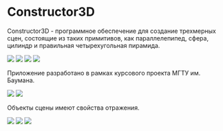 # Constructor3D
Constructor3D - программное обеспечение для создание трехмерных сцен, состоящие из таких примитивов, как параллелепипед, сфера, цилиндр и правильная четырехугольная пирамида.

![](https://cdn.discordapp.com/attachments/694466958082703470/804013533519413278/unknown.png)
![](https://media.discordapp.net/attachments/694466958082703470/804013547201495061/unknown.png)
![](https://media.discordapp.net/attachments/694466958082703470/804013559499456582/unknown.png)
![](https://media.discordapp.net/attachments/694466958082703470/804013574648234034/unknown.png)

Приложение разработано в рамках курсового проекта МГТУ им. Баумана.

![](https://cdn.discordapp.com/attachments/694466958082703470/804014230390833212/unknown.png)
![](https://cdn.discordapp.com/attachments/694466958082703470/804014107786215454/unknown.png)

Объекты сцены имеют свойства отражения.

![](https://cdn.discordapp.com/attachments/694466958082703470/804014152150155304/unknown.png)
![](https://cdn.discordapp.com/attachments/694466958082703470/804014134961242112/unknown.png)
![](https://media.discordapp.net/attachments/694466958082703470/804014486712352768/p7CaWQvX7xU.png?width=553&height=559)

